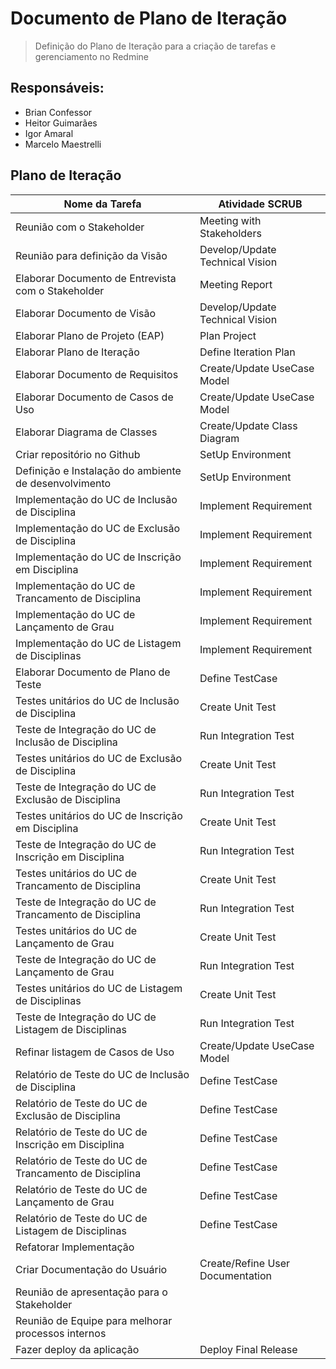 # Documento de Plano de Iteração

> Definição do Plano de Iteração para a criação de tarefas e gerenciamento no Redmine

## Responsáveis:

* Brian Confessor
* Heitor Guimarães
* Igor Amaral
* Marcelo Maestrelli


## Plano de Iteração


| Nome da Tarefa | Atividade SCRUB |
|----------------|-----------------|
| Reunião com o Stakeholder | Meeting with Stakeholders |
| Reunião para definição da Visão | Develop/Update Technical Vision |
| Elaborar Documento de Entrevista com o Stakeholder | Meeting Report |
| Elaborar Documento de Visão | Develop/Update Technical Vision |
| Elaborar Plano de Projeto (EAP) | Plan Project |
| Elaborar Plano de Iteração | Define Iteration Plan |
| Elaborar Documento de Requisitos | Create/Update UseCase Model |
| Elaborar Documento de Casos de Uso | Create/Update UseCase Model |
| Elaborar Diagrama de Classes | Create/Update Class Diagram |
| Criar repositório no Github | SetUp Environment |
| Definição e Instalação do ambiente de desenvolvimento | SetUp Environment |
| Implementação do UC de Inclusão de Disciplina | Implement Requirement |
| Implementação do UC de Exclusão de Disciplina | Implement Requirement |
| Implementação do UC de Inscrição em Disciplina | Implement Requirement |
| Implementação do UC de Trancamento de Disciplina | Implement Requirement |
| Implementação do UC de Lançamento de Grau | Implement Requirement |
| Implementação do UC de Listagem de Disciplinas | Implement Requirement |
| Elaborar Documento de Plano de Teste | Define TestCase |
| Testes unitários do UC de Inclusão de Disciplina | Create Unit Test |
| Teste de Integração do UC de Inclusão de Disciplina | Run Integration Test |
| Testes unitários do UC de Exclusão de Disciplina | Create Unit Test |
| Teste de Integração do UC de Exclusão de Disciplina | Run Integration Test |
| Testes unitários do UC de Inscrição em Disciplina | Create Unit Test |
| Teste de Integração do UC de Inscrição em Disciplina | Run Integration Test |
| Testes unitários do UC de Trancamento de Disciplina | Create Unit Test |
| Teste de Integração do UC de Trancamento de Disciplina | Run Integration Test |
| Testes unitários do UC de Lançamento de Grau | Create Unit Test |
| Teste de Integração do UC de Lançamento de Grau | Run Integration Test |
| Testes unitários do UC de Listagem de Disciplinas | Create Unit Test |
| Teste de Integração do UC de Listagem de Disciplinas | Run Integration Test |
| Refinar listagem de Casos de Uso | Create/Update UseCase Model |
| Relatório de Teste do UC de Inclusão de Disciplina | Define TestCase |
| Relatório de Teste do UC de Exclusão de Disciplina | Define TestCase |
| Relatório de Teste do UC de Inscrição em Disciplina | Define TestCase |
| Relatório de Teste do UC de Trancamento de Disciplina | Define TestCase |
| Relatório de Teste do UC de Lançamento de Grau | Define TestCase |
| Relatório de Teste do UC de Listagem de Disciplinas | Define TestCase |
| Refatorar Implementação | |
| Criar Documentação do Usuário | Create/Refine User Documentation |
| Reunião de apresentação para o Stakeholder | |
| Reunião de Equipe para melhorar processos internos | |
| Fazer deploy da aplicação | Deploy Final Release |